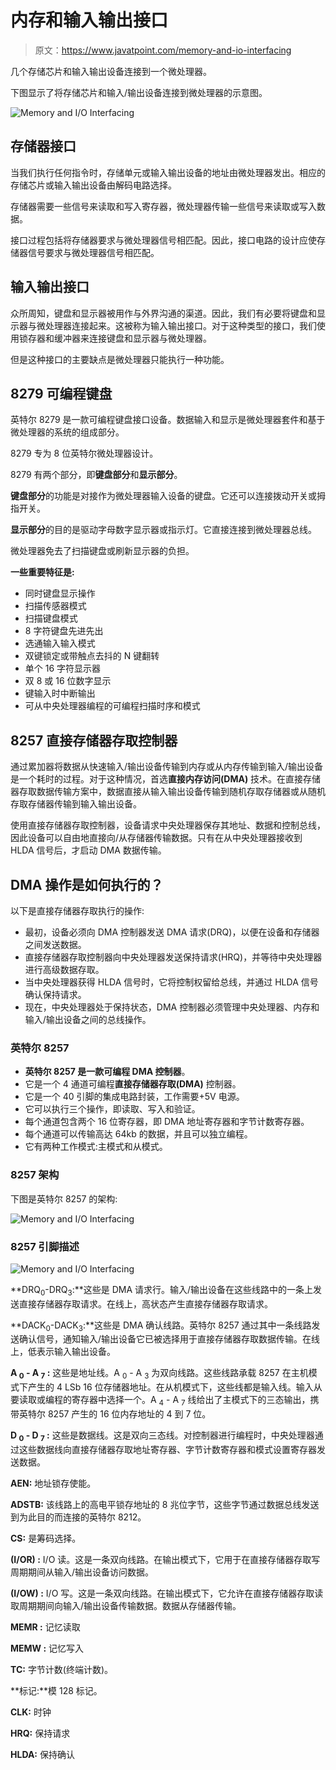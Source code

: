 # 内存和输入输出接口

> 原文：<https://www.javatpoint.com/memory-and-io-interfacing>

几个存储芯片和输入输出设备连接到一个微处理器。

下图显示了将存储芯片和输入/输出设备连接到微处理器的示意图。

![Memory and I/O Interfacing](img/791b1f4bd64352a436f010f5a9c02fe5.png)

## 存储器接口

当我们执行任何指令时，存储单元或输入输出设备的地址由微处理器发出。相应的存储芯片或输入输出设备由解码电路选择。

存储器需要一些信号来读取和写入寄存器，微处理器传输一些信号来读取或写入数据。

接口过程包括将存储器要求与微处理器信号相匹配。因此，接口电路的设计应使存储器信号要求与微处理器信号相匹配。

## 输入输出接口

众所周知，键盘和显示器被用作与外界沟通的渠道。因此，我们有必要将键盘和显示器与微处理器连接起来。这被称为输入输出接口。对于这种类型的接口，我们使用锁存器和缓冲器来连接键盘和显示器与微处理器。

但是这种接口的主要缺点是微处理器只能执行一种功能。

## 8279 可编程键盘

英特尔 8279 是一款可编程键盘接口设备。数据输入和显示是微处理器套件和基于微处理器的系统的组成部分。

8279 专为 8 位英特尔微处理器设计。

8279 有两个部分，即**键盘部分**和**显示部分**。

**键盘部分**的功能是对接作为微处理器输入设备的键盘。它还可以连接拨动开关或拇指开关。

**显示部分**的目的是驱动字母数字显示器或指示灯。它直接连接到微处理器总线。

微处理器免去了扫描键盘或刷新显示器的负担。

**一些重要特征是:**

*   同时键盘显示操作
*   扫描传感器模式
*   扫描键盘模式
*   8 字符键盘先进先出
*   选通输入输入模式
*   双键锁定或带触点去抖的 N 键翻转
*   单个 16 字符显示器
*   双 8 或 16 位数字显示
*   键输入时中断输出
*   可从中央处理器编程的可编程扫描时序和模式

## 8257 直接存储器存取控制器

通过累加器将数据从快速输入/输出设备传输到内存或从内存传输到输入/输出设备是一个耗时的过程。对于这种情况，首选**直接内存访问(DMA)** 技术。在直接存储器存取数据传输方案中，数据直接从输入输出设备传输到随机存取存储器或从随机存取存储器传输到输入输出设备。

使用直接存储器存取控制器，设备请求中央处理器保存其地址、数据和控制总线，因此设备可以自由地直接向/从存储器传输数据。只有在从中央处理器接收到 HLDA 信号后，才启动 DMA 数据传输。

## DMA 操作是如何执行的？

以下是直接存储器存取执行的操作:

*   最初，设备必须向 DMA 控制器发送 DMA 请求(DRQ)，以便在设备和存储器之间发送数据。
*   直接存储器存取控制器向中央处理器发送保持请求(HRQ)，并等待中央处理器进行高级数据存取。
*   当中央处理器获得 HLDA 信号时，它将控制权留给总线，并通过 HLDA 信号确认保持请求。
*   现在，中央处理器处于保持状态，DMA 控制器必须管理中央处理器、内存和输入/输出设备之间的总线操作。

### 英特尔 8257

*   **英特尔 8257 是一款可编程 DMA 控制器**。
*   它是一个 4 通道可编程**直接存储器存取(DMA)** 控制器。
*   它是一个 40 引脚的集成电路封装，工作需要+5V 电源。
*   它可以执行三个操作，即读取、写入和验证。
*   每个通道包含两个 16 位寄存器，即 DMA 地址寄存器和字节计数寄存器。
*   每个通道可以传输高达 64kb 的数据，并且可以独立编程。
*   它有两种工作模式:主模式和从模式。

### 8257 架构

下图是英特尔 8257 的架构:

![Memory and I/O Interfacing](img/425fd7ed80c0c828866bd7016b617e2f.png)

### 8257 引脚描述

![Memory and I/O Interfacing](img/d023dab589d3370ad70a0ae0f3354442.png)

**DRQ<sub>0</sub>-DRQ<sub>3</sub>:**这些是 DMA 请求行。输入/输出设备在这些线路中的一条上发送直接存储器存取请求。在线上，高状态产生直接存储器存取请求。

**DACK<sub>0</sub>-DACK<sub>3</sub>:**这些是 DMA 确认线路。英特尔 8257 通过其中一条线路发送确认信号，通知输入/输出设备它已被选择用于直接存储器存取数据传输。在线上，低表示输入输出设备。

**A <sub>0</sub> - A <sub>7</sub> :** 这些是地址线。A <sub>0</sub> - A <sub>3</sub> 为双向线路。这些线路承载 8257 在主机模式下产生的 4 LSb 16 位存储器地址。在从机模式下，这些线都是输入线。输入从要读取或编程的寄存器中选择一个。A <sub>4</sub> - A <sub>7</sub> 线给出了主模式下的三态输出，携带英特尔 8257 产生的 16 位内存地址的 4 到 7 位。

**D <sub>0</sub> - D <sub>7</sub> :** 这些是数据线。这是双向三态线。对控制器进行编程时，中央处理器通过这些数据线向直接存储器存取地址寄存器、字节计数寄存器和模式设置寄存器发送数据。

**AEN:** 地址锁存使能。

**ADSTB:** 该线路上的高电平锁存地址的 8 兆位字节，这些字节通过数据总线发送到为此目的而连接的英特尔 8212。

**CS:** 是筹码选择。

**(I/OR) :** I/O 读。这是一条双向线路。在输出模式下，它用于在直接存储器存取写周期期间从输入/输出设备访问数据。

**(I/OW) :** I/O 写。这是一条双向线路。在输出模式下，它允许在直接存储器存取读取周期期间向输入/输出设备传输数据。数据从存储器传输。

**MEMR :** 记忆读取

**MEMW :** 记忆写入

**TC:** 字节计数(终端计数)。

**标记:**模 128 标记。

**CLK:** 时钟

**HRQ:** 保持请求

**HLDA:** 保持确认